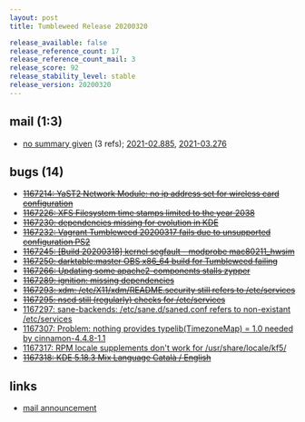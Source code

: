 ```yaml
---
layout: post
title: Tumbleweed Release 20200320

release_available: false
release_reference_count: 17
release_reference_count_mail: 3
release_score: 92
release_stability_level: stable
release_version: 20200320
---
```


## mail (1:3)

- [no summary given](https://lists.opensuse.org/archives/list/factory@lists.opensuse.org/thread/75UYLUYO264L6VXZW37QO3SEI2A66I7E) (3 refs); [2021-02.885](https://lists.opensuse.org/archives/list/factory@lists.opensuse.org/thread/75UYLUYO264L6VXZW37QO3SEI2A66I7E), [2021-03.276](https://lists.opensuse.org/archives/list/factory@lists.opensuse.org/thread/75UYLUYO264L6VXZW37QO3SEI2A66I7E)

## bugs (14)

<!--more-->

- ~~[1167214: YaST2 Network Module:  no ip address set for wireless card configuration](https://bugzilla.opensuse.org/show_bug.cgi?id=1167214)~~
- ~~[1167226: XFS Filesystem time stamps limited to the year 2038](https://bugzilla.opensuse.org/show_bug.cgi?id=1167226)~~
- ~~[1167230: dependencies missing for evolution in KDE](https://bugzilla.opensuse.org/show_bug.cgi?id=1167230)~~
- ~~[1167232: Vagrant Tumbleweed 20200317 fails due to unsupported configuration PS2](https://bugzilla.opensuse.org/show_bug.cgi?id=1167232)~~
- ~~[1167245: \[Build 20200318\] kernel segfault - modprobe mac80211_hwsim](https://bugzilla.opensuse.org/show_bug.cgi?id=1167245)~~
- ~~[1167250: darktable:master OBS x86_64 build for Tumbleweed failing](https://bugzilla.opensuse.org/show_bug.cgi?id=1167250)~~
- ~~[1167266: Updating some apache2-components stalls zypper](https://bugzilla.opensuse.org/show_bug.cgi?id=1167266)~~
- ~~[1167289: ignition: missing dependencies](https://bugzilla.opensuse.org/show_bug.cgi?id=1167289)~~
- ~~[1167293: xdm: /etc/X11/xdm/README.security still refers to /etc/services](https://bugzilla.opensuse.org/show_bug.cgi?id=1167293)~~
- ~~[1167295: nscd still (regularly) checks for /etc/services](https://bugzilla.opensuse.org/show_bug.cgi?id=1167295)~~
- [1167297: sane-backends: /etc/sane.d/saned.conf refers to non-existant /etc/services](https://bugzilla.opensuse.org/show_bug.cgi?id=1167297)
- [1167307: Problem: nothing provides typelib(TimezoneMap) = 1.0 needed by cinnamon-4.4.8-1.1](https://bugzilla.opensuse.org/show_bug.cgi?id=1167307)
- [1167317: RPM locale supplements don't work for /usr/share/locale/kf5/](https://bugzilla.opensuse.org/show_bug.cgi?id=1167317)
- ~~[1167318: KDE 5.18.3 Mix Language Català / English](https://bugzilla.opensuse.org/show_bug.cgi?id=1167318)~~



## links

- [mail announcement](https://lists.opensuse.org/archives/list/factory@lists.opensuse.org/thread/75UYLUYO264L6VXZW37QO3SEI2A66I7E)
